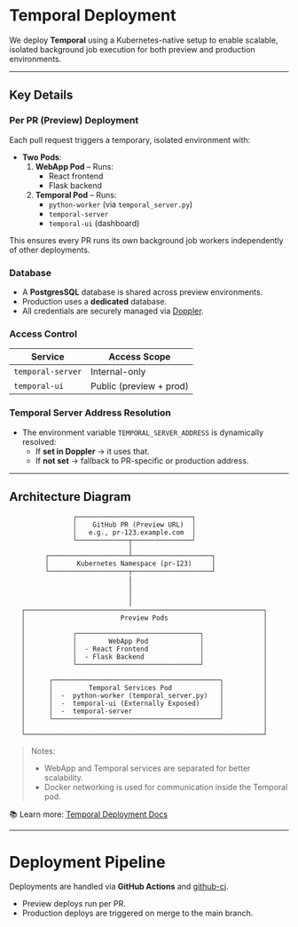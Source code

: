 # Temporal Deployment

We deploy **Temporal** using a Kubernetes-native setup to enable scalable, isolated background job execution for both preview and production environments.

---

## Key Details

### Per PR (Preview) Deployment

Each pull request triggers a temporary, isolated environment with:

- **Two Pods**:
  1. **WebApp Pod** – Runs:
     - React frontend
     - Flask backend
  2. **Temporal Pod** – Runs:
     - `python-worker` (via `temporal_server.py`)
     - `temporal-server`
     - `temporal-ui` (dashboard)

This ensures every PR runs its own background job workers independently of other deployments.

### Database

- A **PostgresSQL** database is shared across preview environments.
- Production uses a **dedicated** database.
- All credentials are securely managed via [Doppler](https://www.doppler.com/).

### Access Control

| Service           | Access Scope            |
| ----------------- | ----------------------- |
| `temporal-server` | Internal-only           |
| `temporal-ui`     | Public (preview + prod) |

### Temporal Server Address Resolution

- The environment variable `TEMPORAL_SERVER_ADDRESS` is dynamically resolved:
  - If **set in Doppler** → it uses that.
  - If **not set** → fallback to PR-specific or production address.

---

## Architecture Diagram

```
                ┌─────────────────────────────┐
                │    GitHub PR (Preview URL)  │
                │   e.g., pr-123.example.com  │
                └─────────────┬───────────────┘
                              │
         ┌────────────────────┴────────────────────┐
         │       Kubernetes Namespace (pr-123)     │
         └────────────────────┬────────────────────┘
                              |
                              │
                              │
                              │
   ┌────────────────────────────────────────────────────────────┐
   │                        Preview Pods                        │
   │                                                            │
   │            ┌───────────────────────────────┐               │
   │            │        WebApp Pod             │               │
   │            │  - React Frontend             │               │
   │            │  - Flask Backend              │               │
   │            └───────────────────────────────┘               │
   │                                                            │
   │      ┌──────────────────────────────────────────┐          │
   │      │         Temporal Services Pod            │          │
   │      │  -  python-worker (temporal_server.py)   │          │
   │      │  -  temporal-ui (Externally Exposed)     │          │
   │      │  -  temporal-server                      │          │
   │      └──────────────────────────────────────────┘          │
   │                                                            │
   └────────────────────────────────────────────────────────────┘
```

> Notes:
>
> - WebApp and Temporal services are separated for better scalability.
> - Docker networking is used for communication inside the Temporal pod.

📚 Learn more: [Temporal Deployment Docs](https://docs.temporal.io/application-development/foundations/deployment)

---

# Deployment Pipeline

Deployments are handled via **GitHub Actions** and [github-ci](https://github.com/jalantechnologies/github-ci).

- Preview deploys run per PR.
- Production deploys are triggered on merge to the main branch.
